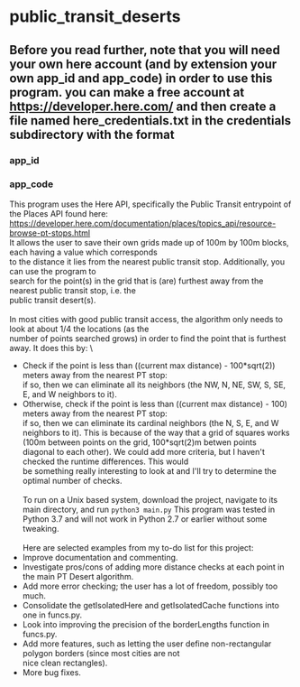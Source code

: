 # public_transit_deserts
## Before you read further, note that you will need your own here account (and by extension your own app_id and app_code) in order to use this program. you can make a free account at https://developer.here.com/ and then create a file named here_credentials.txt in the credentials subdirectory with the format
### app_id
### app_code
This program uses the Here API, specifically the Public Transit entrypoint of the Places API found here: \
https://developer.here.com/documentation/places/topics_api/resource-browse-pt-stops.html \
It allows the user to save their own grids made up of 100m by 100m blocks, each having a value which corresponds \
to the distance it lies from the nearest public transit stop. Additionally, you can use the program to \
search for the point(s) in the grid that is (are) furthest away from the nearest public transit stop, i.e. the \
public transit desert(s). \
\
In most cities with good public transit access, the algorithm only needs to look at about 1/4 the locations (as the \
number of points searched grows) in order to find the point that is furthest away. It does this by: \
- Check if the point is less than ((current max distance) - 100*sqrt(2)) meters away from the nearest PT stop: \
  if so, then we can eliminate all its neighbors (the NW, N, NE, SW, S, SE, E, and W neighbors to it).
- Otherwise, check if the point is less than ((current max distance) - 100) meters away from the nearest PT stop: \
  if so, then we can eliminate its cardinal neighbors (the N, S, E, and W neighbors to it).
This is because of the way that a grid of squares works (100m between points on the grid, 100*sqrt(2)m betwen points \
diagonal to each other). We could add more criteria, but I haven't checked the runtime differences. This would \
be something really interesting to look at and I'll try to determine the optimal number of checks. \
\
To run on a Unix based system, download the project, navigate to its main directory, and run 
`python3 main.py`
This program was tested in Python 3.7 and will not work in Python 2.7 or earlier without some tweaking. \
\
Here are selected examples from my to-do list for this project:
- Improve documentation and commenting.
- Investigate pros/cons of adding more distance checks at each point in the main PT Desert algorithm.
- Add more error checking; the user has a lot of freedom, possibly too much.
- Consolidate the getIsolatedHere and getIsolatedCache functions into one in funcs.py.
- Look into improving the precision of the borderLengths function in funcs.py.
- Add more features, such as letting the user define non-rectangular polygon borders (since most cities are not \
  nice clean rectangles).
- More bug fixes.
